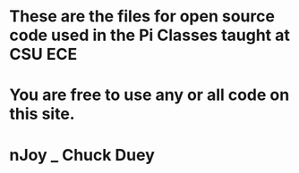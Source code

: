 # These are the files for open source code used in the Pi Classes taught at CSU ECE
# You are free to use any or all code on this site.
# nJoy   _ Chuck Duey
